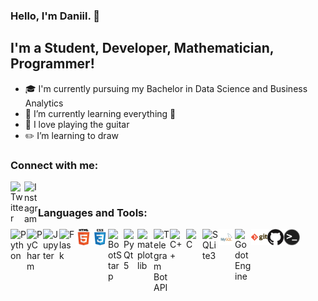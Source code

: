 ### Hello, I'm Daniil. :wave:



## I'm a Student, Developer, Mathematician, Programmer!



- :mortar_board:  I'm currently pursuing my Bachelor in Data Science and Business Analytics
- :green_book:  I’m currently learning everything :school_satchel:
- :guitar:  I love playing the guitar
- :pencil2: I’m learning to draw

### Connect with me:


[<img align="left" alt="Twitter" width="22px" src="https://cdn.jsdelivr.net/npm/simple-icons@v3/icons/twitter.svg" />][twitter]
[<img align="left" alt="Instagram" width="22px" src="https://cdn.jsdelivr.net/npm/simple-icons@v3/icons/instagram.svg" />][instagram]

<br />

### Languages and Tools:

[<img align="left" alt="Python" width="26px" src="https://upload-icon.s3.us-east-2.amazonaws.com/uploads/icons/png/12785093741551942290-512.png" />][webdevplaylist]
[<img align="left" alt="PyCharm" width="26px" src="https://upload-icon.s3.us-east-2.amazonaws.com/uploads/icons/png/11951723851551942290-512.png" />][jsplaylist]
[<img align="left" alt="Jupyter" width="26px" src="https://upload.wikimedia.org/wikipedia/commons/thumb/3/38/Jupyter_logo.svg/1200px-Jupyter_logo.svg.png" />][webdevplaylist]
[<img align="left" alt="Flask" width="26px" src="https://upload-icon.s3.us-east-2.amazonaws.com/uploads/icons/png/608070591536298181-512.png" />][cssplaylist]
[<img align="left" alt="HTML5" width="26px" src="https://raw.githubusercontent.com/github/explore/80688e429a7d4ef2fca1e82350fe8e3517d3494d/topics/html/html.png" />][webdevplaylist]
[<img align="left" alt="CSS3" width="26px" src="https://raw.githubusercontent.com/github/explore/80688e429a7d4ef2fca1e82350fe8e3517d3494d/topics/css/css.png" />][cssplaylist]
[<img align="left" alt="BootStarp" width="25px" src="https://www.pngkey.com/png/detail/877-8778550_download-bootstrap-logo-vector.png" />][cssplaylist]
[<img align="left" alt="PyQt5" width="22px" src="https://upload.wikimedia.org/wikipedia/commons/thumb/f/fc/Qt_logo_2013.svg/1200px-Qt_logo_2013.svg.png" />][jsplaylist]
[<img align="left" alt="matplotlib " width="26px" src="https://upload.wikimedia.org/wikipedia/commons/thumb/0/01/Created_with_Matplotlib-logo.svg/1024px-Created_with_Matplotlib-logo.svg.png" />][reactplaylist]
[<img align="left" alt="Telegram Bot API" width="26px" src="https://lh3.googleusercontent.com/proxy/rogpqMJcfuaJD2dsN3Y2VeAV_j4ngAk2mxvqHz_gzf1ufq34baKhi4v85dB1FoXgWn1IDPHssDH96f3uVRldlcEsPSm7N_6rOtErvzo" />][webdevplaylist]
[<img align="left" alt="C++" width="26px" src="https://avatars3.githubusercontent.com/u/13841574?s=400&v=4" />][webdevplaylist]
[<img align="left" alt="C" width="26px" src="https://cdn.iconscout.com/icon/free/png-512/c-programming-569564.png" />][webdevplaylist]
[<img align="left" alt="SQLite3" width="26px" src="https://upload-icon.s3.us-east-2.amazonaws.com/uploads/icons/png/946338781551952108-512.png" />][webdevplaylist]
[<img align="left" alt="MySQL" width="26px" src="https://raw.githubusercontent.com/github/explore/80688e429a7d4ef2fca1e82350fe8e3517d3494d/topics/mysql/mysql.png" />][webdevplaylist]
[<img align="left" alt="Godot Engine" width="26px" src="https://upload.wikimedia.org/wikipedia/commons/thumb/6/6a/Godot_icon.svg/1024px-Godot_icon.svg.png" />][webdevplaylist]
[<img align="left" alt="Git" width="26px" src="https://raw.githubusercontent.com/github/explore/80688e429a7d4ef2fca1e82350fe8e3517d3494d/topics/git/git.png" />][webdevplaylist]
[<img align="left" alt="GitHub" width="26px" src="https://raw.githubusercontent.com/github/explore/78df643247d429f6cc873026c0622819ad797942/topics/github/github.png" />][webdevplaylist]
[<img align="left" alt="Terminal" width="26px" src="https://raw.githubusercontent.com/github/explore/80688e429a7d4ef2fca1e82350fe8e3517d3494d/topics/terminal/terminal.png" />][webdevplaylist]
<br />
<br />








[website]: https://dkarzwebsite.herokuapp.com
[twitter]: https://twitter.com/dkarzboi
[instagram]: https://www.instagram.com/karzden/?hl=en
[webdevplaylist]: #
[jsplaylist]: #
[cssplaylist]: #
[reactplaylist]: #

